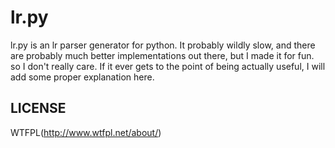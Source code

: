 lr.py
=========

lr.py is an lr parser generator for python.
It probably wildly slow, and there are probably much better implementations
out there, but I made it for fun. so I don't really care.
If it ever gets to the point of being actually useful, I will add some proper
explanation here.

LICENSE
-------

WTFPL(http://www.wtfpl.net/about/)
